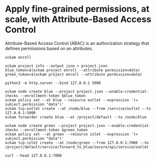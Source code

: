 # Apply fine-grained permissions, at scale, with Attribute-Based Access Control

Attribute-Based Access Control (ABAC) is an authorization strategy that defines permissions based on an attributes.

```
ockam enroll
```

```
ockam project info --output json > project.json
blue_token=$(ockam project enroll --attribute permission=data)
green_token=$(ockam project enroll --attribute permission=data)
```

```
python3 -m http.server --bind 127.0.0.1 5000
```

```
ockam node create blue --project project.json --enable-credential-checks --enrollment-token $blue_token
ockam policy set --at blue --resource outlet --expression '(= subject.permission "data")'
ockam tcp-outlet create --at /node/blue --from /service/outlet --to 127.0.0.1:5000
ockam forwarder create blue --at /project/default --to /node/blue
```

```
ockam node create green --project project.json --enable-credential-checks --enrollment-token $green_token
ockam policy set --at green --resource inlet --expression '(= subject.permission "data")'
ockam tcp-inlet create --at /node/green --from 127.0.0.1:7000 --to /project/default/service/forward_to_blue/secure/api/service/outlet
```

```
curl --head 127.0.0.1:7000
```
